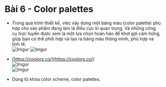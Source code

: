 # Bài 6 - Color palettes  

* Trong quá trình thiết kế, việc xây dựng một bảng màu (color palette) phù hợp cho sản phẩm đang làm là điều cực kì quan trọng. Và những công cụ trực tuyến được xem là một lựa chọn hoàn hảo để khơi gợi cảm hứng, giúp bạn có thể phối hợp và tạo ra bảng màu thông minh, phù hợp và tinh tế.  
![Imgur](https://i.imgur.com/nWlVJzF.png) 
![Imgur](https://i.imgur.com/yW44djT.png) 

* [https://coolors.co/](https://coolors.co/)  
![Imgur](https://i.imgur.com/CJt7EsJ.png)  
![Imgur](https://i.imgur.com/lN3ViIY.png)
* Dùng từ khóa color scheme, color palettes.